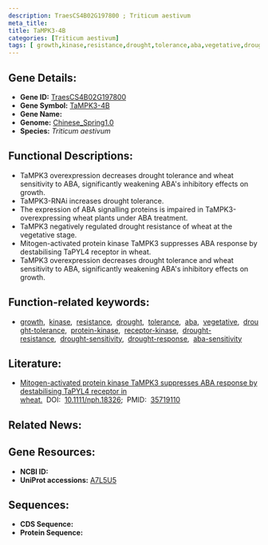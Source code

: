 ```yaml
---
description: TraesCS4B02G197800 ; Triticum aestivum
meta_title:
title: TaMPK3-4B
categories: [Triticum aestivum]
tags: [ growth,kinase,resistance,drought,tolerance,aba,vegetative,drought tolerance,protein kinase,receptor kinase,drought resistance,drought sensitivity,drought response,aba sensitivity ]
---
```


## Gene Details:
- **Gene ID:**	[TraesCS4B02G197800](https://ensembl.gramene.org/Triticum_aestivum/Gene/Summary?g=TraesCS4B02G197800)
- **Gene Symbol:** <u>TaMPK3-4B</u>
- **Gene Name:** 
- **Genome:** [Chinese_Spring1.0](https://ensembl.gramene.org/Triticum_aestivum/Info/Index)
- **Species:** *Triticum aestivum*

## Functional Descriptions:
   - TaMPK3 overexpression decreases drought tolerance and wheat sensitivity to ABA, significantly weakening ABA's inhibitory effects on growth.
   - TaMPK3-RNAi increases drought tolerance.
   - The expression of ABA signalling proteins is impaired in TaMPK3-overexpressing wheat plants under ABA treatment.
   - TaMPK3 negatively regulated drought resistance of wheat at the vegetative stage.
   - Mitogen-activated protein kinase TaMPK3 suppresses ABA response by destabilising TaPYL4 receptor in wheat.
   - TaMPK3 overexpression decreases drought tolerance and wheat sensitivity to ABA, significantly weakening ABA's inhibitory effects on growth.

## Function-related keywords:
   - [growth](/tags/growth/),&nbsp;&nbsp;[kinase](/tags/kinase/),&nbsp;&nbsp;[resistance](/tags/resistance/),&nbsp;&nbsp;[drought](/tags/drought/),&nbsp;&nbsp;[tolerance](/tags/tolerance/),&nbsp;&nbsp;[aba](/tags/aba/),&nbsp;&nbsp;[vegetative](/tags/vegetative/),&nbsp;&nbsp;[drought-tolerance](/tags/drought-tolerance/),&nbsp;&nbsp;[protein-kinase](/tags/protein-kinase/),&nbsp;&nbsp;[receptor-kinase](/tags/receptor-kinase/),&nbsp;&nbsp;[drought-resistance](/tags/drought-resistance/),&nbsp;&nbsp;[drought-sensitivity](/tags/drought-sensitivity/),&nbsp;&nbsp;[drought-response](/tags/drought-response/),&nbsp;&nbsp;[aba-sensitivity](/tags/aba-sensitivity/)

## Literature:
   - [Mitogen-activated protein kinase TaMPK3 suppresses ABA response by destabilising TaPYL4 receptor in wheat.]( https://nph.onlinelibrary.wiley.com/doi/10.1111/nph.18326)&nbsp;&nbsp;DOI:&nbsp;&nbsp;[10.1111/nph.18326](https://nph.onlinelibrary.wiley.com/doi/10.1111/nph.18326);&nbsp;&nbsp;PMID:&nbsp;&nbsp;[35719110](https://pubmed.ncbi.nlm.nih.gov/35719110/)

## Related News:

## Gene Resources:
- **NCBI ID:**  [](https://www.ncbi.nlm.nih.gov/gene/?term=)
- **UniProt accessions:** [A7L5U5](https://www.uniprot.org/uniprotkb/A7L5U5/entry)



## Sequences:
- **CDS Sequence:**
- **Protein Sequence:**
